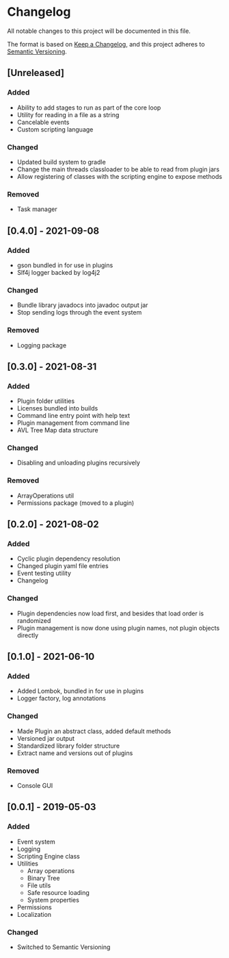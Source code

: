 # Changelog
All notable changes to this project will be documented in this file.

The format is based on [Keep a Changelog](https://keepachangelog.com/en/1.0.0/),
and this project adheres to [Semantic Versioning](https://semver.org/spec/v2.0.0.html).

## [Unreleased]
### Added
- Ability to add stages to run as part of the core loop
- Utility for reading in a file as a string
- Cancelable events
- Custom scripting language

### Changed
- Updated build system to gradle
- Change the main threads classloader to be able to read from plugin jars
- Allow registering of classes with the scripting engine to expose methods

### Removed
- Task manager

## [0.4.0] - 2021-09-08
### Added
- gson bundled in for use in plugins
- Slf4j logger backed by log4j2

### Changed
- Bundle library javadocs into javadoc output jar
- Stop sending logs through the event system

### Removed
- Logging package

## [0.3.0] - 2021-08-31
### Added
- Plugin folder utilities
- Licenses bundled into builds
- Command line entry point with help text
- Plugin management from command line
- AVL Tree Map data structure

### Changed
- Disabling and unloading plugins recursively

### Removed
- ArrayOperations util
- Permissions package (moved to a plugin)

## [0.2.0] - 2021-08-02
### Added
- Cyclic plugin dependency resolution
- Changed plugin yaml file entries
- Event testing utility
- Changelog

### Changed
- Plugin dependencies now load first, and besides that load order is randomized
- Plugin management is now done using plugin names, not plugin objects directly

## [0.1.0] - 2021-06-10
### Added
- Added Lombok, bundled in for use in plugins
- Logger factory, log annotations

### Changed
- Made Plugin an abstract class, added default methods
- Versioned jar output
- Standardized library folder structure
- Extract name and versions out of plugins

### Removed
- Console GUI

## [0.0.1] - 2019-05-03
### Added
- Event system
- Logging
- Scripting Engine class
- Utilities
	- Array operations
	- Binary Tree
	- File utils
	- Safe resource loading
	- System properties
- Permissions
- Localization

### Changed
- Switched to Semantic Versioning